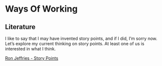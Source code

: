 # Ways Of Working


## Literature


<quote>
I like to say that I may have invented story points, and if I did, I’m sorry now. Let’s explore my current thinking on story points. At least one of us is interested in what I think.
</quote>

[Ron Jeffries - Story Points](https://ronjeffries.com/articles/019-01ff/story-points/Index.html)
